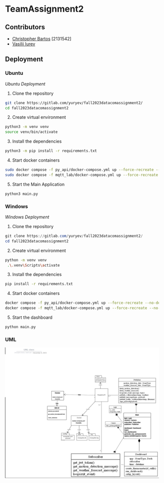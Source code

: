 
# TeamAssignment2

## Contributors

- [Christopher Bartos](https://gitlab.com/Christopher-) [2131542]
- [Vasilii Iurev](https://gitlab.com/yuryev)


## Deployment

### Ubuntu
*Ubuntu Deployment*

1. Clone the repository

```bash
git clone https://gitlab.com/yuryev/fall2023datacomassignment2/
cd fall2023datacomassignment2
```

2. Create virtual environment

```bash
python3 -m venv venv
source venv/bin/activate
```

3. Install the dependencies

```bash
python3 -m pip install -r requirements.txt
```

4. Start docker containers

```bash
sudo docker compose -f py_api/docker-compose.yml up --force-recreate --no-deps --build -d
sudo docker compose -f mqtt_lab/docker-compose.yml up --force-recreate --no-deps --build -d
```

5. Start the Main Application

```bash
python3 main.py
```

### Windows
*Windows Deployment*

1. Clone the repository

```powershell
git clone https://gitlab.com/yuryev/fall2023datacomassignment2/
cd fall2023datacomassignment2
```

2. Create virtual environment

```bash
python -m venv venv
 .\.venv\Scripts\activate
```

3. Install the dependencies

```bash
pip install -r requirements.txt
```

4. Start docker containers

```bash
docker compose -f py_api/docker-compose.yml up --force-recreate --no-deps --build -d
docker compose -f mqtt_lab/docker-compose.yml up --force-recreate --no-deps --build -d
```

5. Start the dashboard

```bash
python main.py
```

### UML

![UML diagram](./images/finalclass.jpg)
